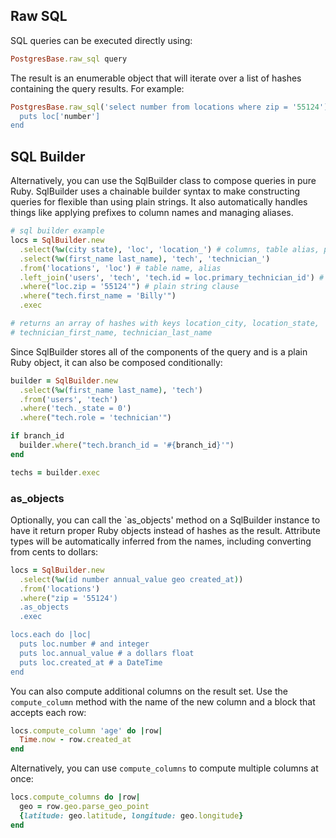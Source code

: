 ## Raw SQL

SQL queries can be executed directly using: 

```ruby
PostgresBase.raw_sql query
```

The result is an enumerable object that will iterate over a list of hashes containing the query results. For example:

```ruby
PostgresBase.raw_sql('select number from locations where zip = '55124').each do |loc|
  puts loc['number']
end
```

## SQL Builder

Alternatively, you can use the SqlBuilder class to compose queries in pure Ruby. SqlBuilder uses a chainable builder syntax to make constructing queries for flexible than using plain strings. It also automatically handles things like applying prefixes to column names and managing aliases.

```ruby
# sql builder example
locs = SqlBuilder.new
  .select(%w(city state), 'loc', 'location_') # columns, table alias, prefix
  .select(%w(first_name last_name), 'tech', 'technician_') 
  .from('locations', 'loc') # table name, alias
  .left_join('users', 'tech', 'tech.id = loc.primary_technician_id') # table name, alias, clause
  .where("loc.zip = '55124'") # plain string clause
  .where("tech.first_name = 'Billy'")
  .exec

# returns an array of hashes with keys location_city, location_state, 
# technician_first_name, technician_last_name
```

Since SqlBuilder stores all of the components of the query and is a plain Ruby object, it can also be composed conditionally:

```ruby
builder = SqlBuilder.new
  .select(%w(first_name last_name), 'tech')
  .from('users', 'tech')
  .where('tech._state = 0')
  .where("tech.role = 'technician'")

if branch_id
  builder.where("tech.branch_id = '#{branch_id}'")
end

techs = builder.exec
```

### as_objects

Optionally, you can call the `as_objects' method on a SqlBuilder instance to have it return proper Ruby objects instead of hashes as the result. Attribute types will be automatically inferred from the names, including converting from cents to dollars: 

```ruby
locs = SqlBuilder.new
  .select(%w(id number annual_value geo created_at))
  .from('locations')
  .where("zip = '55124')
  .as_objects
  .exec

locs.each do |loc|
  puts loc.number # and integer
  puts loc.annual_value # a dollars float
  puts loc.created_at # a DateTime
end
```

You can also compute additional columns on the result set. Use the `compute_column` method with the name of the new column and a block that accepts each row: 

```ruby
locs.compute_column 'age' do |row|
  Time.now - row.created_at
end
```

Alternatively, you can use `compute_columns` to compute multiple columns at once: 

```ruby
locs.compute_columns do |row|
  geo = row.geo.parse_geo_point
  {latitude: geo.latitude, longitude: geo.longitude}
end
```




